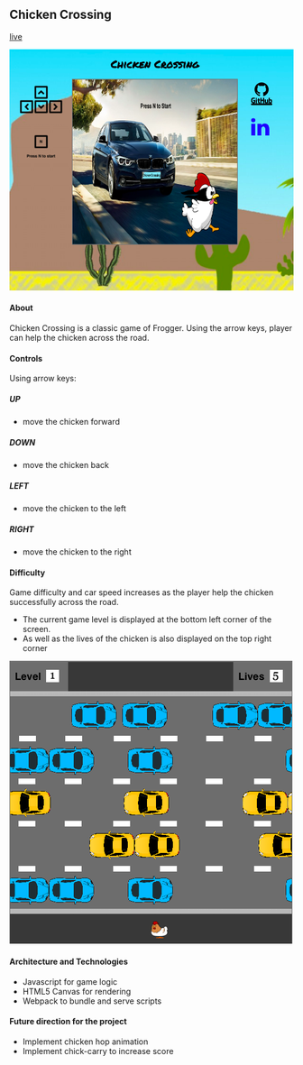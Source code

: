 ## Chicken Crossing

[live](http://sywu.us/ChickenCrossing/)

![landing_page](docs/mainPage.png)

#### About
Chicken Crossing is a classic game of Frogger. Using the arrow keys, player can help the chicken across the road.

#### Controls
Using arrow keys:
##### UP
- move the chicken forward
##### DOWN
- move the chicken back
##### LEFT
- move the chicken to the left
##### RIGHT
- move the chicken to the right


#### Difficulty

Game difficulty and car speed increases as the player help the chicken successfully across the road.
- The current game level is displayed at the bottom left corner of the screen.
- As well as the lives of the chicken is also displayed on the top right corner

![landing_page](docs/levelAndLives.png)


#### Architecture and Technologies
- Javascript for game logic
- HTML5 Canvas for rendering
- Webpack to bundle and serve scripts


#### Future direction for the project
- Implement chicken hop animation
- Implement chick-carry to increase score
